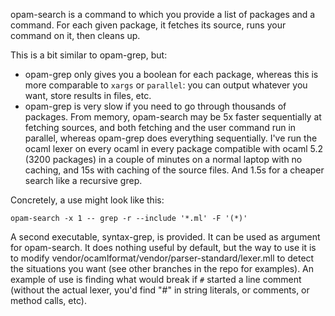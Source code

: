 opam-search is a command to which you provide a list of packages and a command.  For
each given package, it fetches its source, runs your command on it, then cleans up.

This is a bit similar to opam-grep, but:

- opam-grep only gives you a boolean for each package, whereas this is more comparable
  to `xargs` or `parallel`: you can output whatever you want, store results in files,
  etc.
- opam-grep is very slow if you need to go through thousands of packages. From memory,
  opam-search may be 5x faster sequentially at fetching sources, and both fetching and
  the user command run in parallel, whereas opam-grep does everything sequentially.
  I've run the ocaml lexer on every ocaml in every package compatible with ocaml 5.2
  (3200 packages) in a couple of minutes on a normal laptop with no caching, and
  15s with caching of the source files. And 1.5s for a cheaper search like a recursive
  grep.

Concretely, a use might look like this:

```
opam-search -x 1 -- grep -r --include '*.ml' -F '(*)'
```

A second executable, syntax-grep, is provided. It can be used as argument for
opam-search.  It does nothing useful by default, but the way to use it is to modify
vendor/ocamlformat/vendor/parser-standard/lexer.mll to detect the situations you want
(see other branches in the repo for examples). An example of use is finding what would
break if `#` started a line comment (without the actual lexer, you'd find "#" in string
literals, or comments, or method calls, etc).
